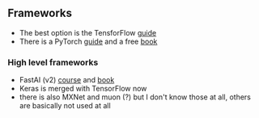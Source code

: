 ## Frameworks

* The best option is the TensforFlow [guide](https://www.tensorflow.org/guide)
* There is a PyTorch [guide](https://pytorch.org/tutorials/) and a free [book](https://pytorch.org/deep-learning-with-pytorch)

### High level frameworks

* FastAI (v2) [course](https://course.fast.ai/) and [book](https://github.com/fastai/fastbook)
* Keras is merged with TensorFlow now
* there is also MXNet and muon (?) but I don't know those at all, others are basically not used at all